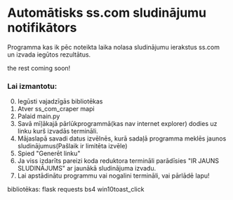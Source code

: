 # Automātisks ss.com sludinājumu notifikātors

Programma kas ik pēc noteikta laika nolasa sludinājumu ierakstus ss.com un izvada iegūtos rezultātus.

the rest coming soon!
 
### Lai izmantotu:
0. Iegūsti vajadzīgās bibliotēkas
1. Atver ss_com_craper mapi
2. Palaid main.py
3. Savā mīļākajā pārlūkprogrammā(kas nav internet explorer) dodies uz linku kurš izvadās termināli.
4. Mājaslapā savadi datus izvēlnēs, kurā sadaļā programma meklēs jaunos sludinājumus(Pašlaik ir limitēta izvēle)
5. Spied "Generēt linku"
6. Ja viss izdarīts pareizi koda reduktora termināli parādīsies "IR JAUNS SLUDINĀJUMS" ar jaunākā sludinājuma izvadu.
7. Lai apstādinātu programmu vai nogalini termināli, vai pārlādē lapu!


bibliotēkas:
    flask
    requests
    bs4
    win10toast_click



